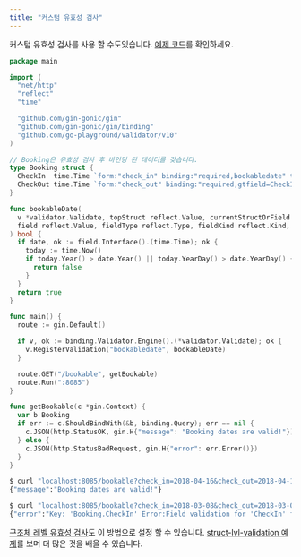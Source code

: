```yaml
---
title: "커스텀 유효성 검사"
---
```


커스텀 유효성 검사를 사용 할 수도있습니다. [예제 코드](https://github.com/gin-gonic/examples/tree/master/struct-lvl-validations)를 확인하세요.

```go
package main

import (
  "net/http"
  "reflect"
  "time"

  "github.com/gin-gonic/gin"
  "github.com/gin-gonic/gin/binding"
  "github.com/go-playground/validator/v10"
)

// Booking은 유효성 검사 후 바인딩 된 데이터를 갖습니다.
type Booking struct {
  CheckIn  time.Time `form:"check_in" binding:"required,bookabledate" time_format:"2006-01-02"`
  CheckOut time.Time `form:"check_out" binding:"required,gtfield=CheckIn,bookabledate" time_format:"2006-01-02"`
}

func bookableDate(
  v *validator.Validate, topStruct reflect.Value, currentStructOrField reflect.Value,
  field reflect.Value, fieldType reflect.Type, fieldKind reflect.Kind, param string,
) bool {
  if date, ok := field.Interface().(time.Time); ok {
    today := time.Now()
    if today.Year() > date.Year() || today.YearDay() > date.YearDay() {
      return false
    }
  }
  return true
}

func main() {
  route := gin.Default()

  if v, ok := binding.Validator.Engine().(*validator.Validate); ok {
    v.RegisterValidation("bookabledate", bookableDate)
  }

  route.GET("/bookable", getBookable)
  route.Run(":8085")
}

func getBookable(c *gin.Context) {
  var b Booking
  if err := c.ShouldBindWith(&b, binding.Query); err == nil {
    c.JSON(http.StatusOK, gin.H{"message": "Booking dates are valid!"})
  } else {
    c.JSON(http.StatusBadRequest, gin.H{"error": err.Error()})
  }
}
```

```sh
$ curl "localhost:8085/bookable?check_in=2018-04-16&check_out=2018-04-17"
{"message":"Booking dates are valid!"}

$ curl "localhost:8085/bookable?check_in=2018-03-08&check_out=2018-03-09"
{"error":"Key: 'Booking.CheckIn' Error:Field validation for 'CheckIn' failed on the 'bookabledate' tag"}
```

[구조체 레벨 유효성 검사](https://github.com/go-playground/validator/releases/tag/v8.7)도 이 방법으로 설정 할 수 있습니다.
[struct-lvl-validation 예제](https://github.com/gin-gonic/examples/tree/master/struct-lvl-validations)를 보며 더 많은 것을 배울 수 있습니다.
